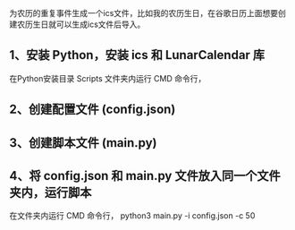 为农历的重复事件生成一个ics文件，比如我的农历生日，在谷歌日历上面想要创建农历生日就可以生成ics文件后导入。

## 1、安装 Python，安装 ics 和 LunarCalendar 库
在Python安装目录 Scripts 文件夹内运行 CMD 命令行，
## 2、创建配置文件 (config.json)

 ## 3、创建脚本文件 (main.py)

## 4、将 config.json 和 main.py 文件放入同一个文件夹内，运行脚本
在文件夹内运行 CMD 命令行，
python3 main.py -i config.json -c 50
